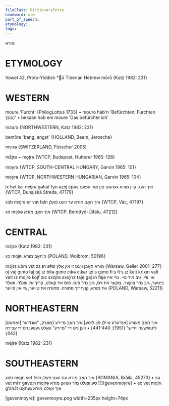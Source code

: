 ```yaml
---
fileClass: DictionaryEntry
headword: מורא
part_of_speech: 
etymology: 
tags: 
---
```

מורא

ETYMOLOGY
===========
Vowel 42, Proto-Yiddish *ō
Tiberian Hebrew mōrɔ̄́
{Katz 1982: 231}

WESTERN
========

moure 'Furcht' {PhilogLottus 1733}
	•	mouro hab'n 'Befürchten; Furchten {sic}'
	•	bekaan hob eni moure 'Das befürchte ich'

mɔ́urə {NORTHWESTERN, Katz 1982: 231}

bemôre 'bang, angst' {HOLLAND, Beem, Jerosche}

mɔːrə  {SWITZERLAND, Fleischer 2005}

måi̯rə ~ mǫi̯rə {WTCP, Budapest, Hutterer 1965: 128}

moyrə {WTCP, SOUTH-CENTRAL HUNGARY, Garvin 1965: 101}

moyrə {WTCP, NORTHWESTERN HUNGARIAN, Garvin 1965: 104}

ix hɛt kaː mɔ́jrə gəhat fyn əzɔ́j ɛpəs איך העט קיין מורא געהאַט פֿון אַזוי עפּעס {WTCP, Dunajská Streda, 47179}

xɔb mɔjrə er vat faln איך האָב מורא ער וועט פֿאַלן {WTCP, Vác, 47197}

xɔ mɔjrə איך האָב מורא {WTCP, Berettyó-Újfalu, 47212}

CENTRAL
========

mɔ́jrə {Katz 1982: 231}

xɔ mojʀɩ כ'האָב מורא {POLAND, Wolbrom, 50196}

mɔjrɛ ubm vɛt zɛ ᵻn aɬts מורא האָבן וועט זי אין אַלץ {Warsaw, Geller 2001: 277}
oj vaj gɩmo taj taj ɩz bitə gɩme cɩkə cɩkər ɩziˑs gɩmo fiˑs fiˑs ɩz kalt krixɩn valt valt ɩz mojrə kojf zɩx sxojrə sxojrɩz taje gaj ɩn faje אוי וויי, גיב מיר טיי. טיי איז ביטער, גיב מיר צוקער. צוקער איז זיס, גיב מיר פֿוס. פֿוס איז קאַלט, קריך אין וואַלד. וואַלד איז מורא, קויף זיך סחורה. סחורה איז טײַער, גיי אין פֿײַער {POLAND, Warsaw, 52211}

NORTHEASTERN
==============

[זאַמעט] איך האָב מעורע
[אַנדערע טיילן פֿון ליטע] איך האָב מיירע
{מאַרק, "אונדזער ליטווישער ייִדיש" (1951): 440־441}
	•	ווען ניט די "מיירע" וואָלט געווען זיס די עבירה {442}

méjrə {Katz 1982: 231}

SOUTHEASTERN
==============

xob mojrɩ set fɔln איך האָב מורא עס וועט פֿאַלן {ROMANIA, Brăila, 45273}
	•	sə vet miˑr gəveːn mojrə סע וואָלט מיר געווען מורא
![]{gevenmoyre}
	•	ex vet mojrɩ gʲəhɔ́t איך וואָלט מורא געהאַט


[gevenmoyre]: gevenmoyre.png width=235px height=74px